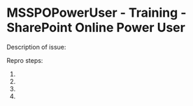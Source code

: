 # MSSPOPowerUser - Training - SharePoint Online Power User

Description of issue:


Repro steps:

1.
1.
1.
1.
